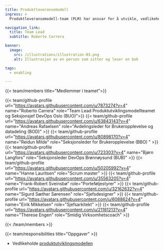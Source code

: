 ```yaml
---
title: Produktleveransemodell
ingress: >
  Produktleveransemodell-team (PLM) har ansvar for å utvikle, vedlikeholde og forbedre rammeverket og arbeidsflyten, også kalt "måten vi jobber på". Teamet analyserer og eksperimenterer kontinuerlig for å forbedre hastighet, kvalitet og ressursbruk. Vi samarbeider tett med spesialister innen design, arkitektur, ledelse og drift i Digdir/BOD. Teamet har et sterkt fokus på kontinuerlig læring, smidige metoder og kunnskapsdeling for å forbedre prosesser og sikre høy effektivitet og bærekraft. Åpenhet og eksperimentering står sentralt i vårt arbeid.

navigation_link:
  title: Team Lead
  subtitle: Roberto Carrera

banner:
  image:
    src: /illustrations/illustration-03.png
    alt: Illustrasjon av en person som sitter og leser en bok

tags:
  - enabling

---
```


{{< team/members title="Medlemmer i teamet">}}

{{< team/github-profile url="https://avatars.githubusercontent.com/u/7873274?v=4" name="Roberto Carrera" role="Team Lead Produktutviklingsmodellteamet og Seksjonsjef DevOps Oslo (BUO)">}}
{{< team/github-profile url="https://avatars.githubusercontent.com/u/63843143?v=4" name="Andreas Rafaelsen" role="Avdelingsleder for Brukeropplevelse og datadeling (BOD)" >}}
{{< team/github-profile url="https://avatars.githubusercontent.com/u/80898170?v=4" name="Reidun Milde" role="Seksjonsleder for Brukeropplevelse (BBO) " >}}
{{< team/github-profile url="https://avatars.githubusercontent.com/u/723303?v=4" name="Bjørn Langfors" role="Seksjonsleder DevOps Brønnøysund (BUB)" >}}
{{< team/github-profile url="https://avatars.githubusercontent.com/u/50205992?v=4" name="Hanne Lauritsen" role="Scrum master" >}}
{{< team/github-profile url="https://avatars.githubusercontent.com/u/35563205?v=4" name="Frank-Robert Sveinsbø" role="Porteføljestyrer" >}}
{{< team/github-profile url="https://avatars.githubusercontent.com/u/32162632?v=4" name="Sigurd Sæther Sørensen" role="Sjefsdesigner" >}}
{{< team/github-profile url="https://avatars.githubusercontent.com/u/6088624?v=4" name="Eirik Mikkelsen" role="Sjefsarkitekt" >}}
{{< team/github-profile url="https://avatars.githubusercontent.com/u/21181213?v=4" name="Therese Engen" role="Smidig Virksomhetscoach" >}}

{{< /team/members >}}

{{< team/responsibilities title="Oppgaver" >}}

- Vedlikeholde [produktutviklingsmodellen](/produktutviklingsmodell)
